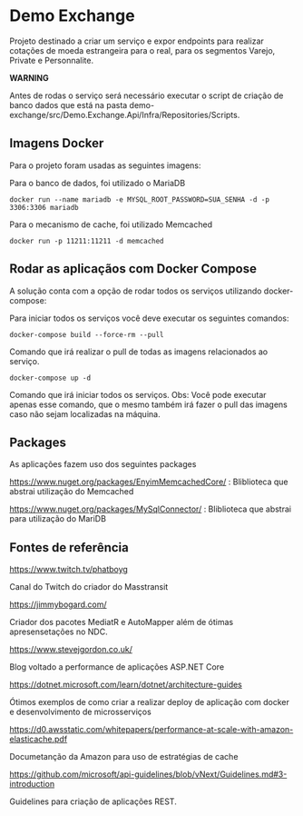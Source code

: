 # Demo Exchange

Projeto destinado a criar um serviço e expor endpoints para realizar cotações de moeda estrangeira para o real, para os segmentos Varejo, Private e Personnalite.

**WARNING**

Antes de rodas o serviço será necessário executar o script de criação de banco dados que está na pasta demo-exchange/src/Demo.Exchange.Api/Infra/Repositories/Scripts.

## Imagens Docker
Para o projeto foram usadas as seguintes imagens:

Para o banco de dados, foi utilizado o MariaDB

`docker run --name mariadb -e MYSQL_ROOT_PASSWORD=SUA_SENHA -d -p 3306:3306 mariadb`

Para o mecanismo de cache, foi utilizado Memcached

`docker run -p 11211:11211 -d memcached`

## Rodar as aplicaçãos com Docker Compose
A solução conta com a opção de rodar todos os serviços utilizando docker-compose:

Para iniciar todos os serviços você deve executar os seguintes comandos: 

`docker-compose build --force-rm --pull`

Comando que irá realizar o pull de todas as imagens relacionados ao serviço.

`docker-compose up -d`

Comando que irá iniciar todos os serviços.
Obs: Você pode executar apenas esse comando, que o mesmo também irá fazer o pull das imagens caso não sejam localizadas na máquina.

## Packages
As aplicações fazem uso dos seguintes packages

https://www.nuget.org/packages/EnyimMemcachedCore/ : Bliblioteca que abstrai utilização do Memcached

https://www.nuget.org/packages/MySqlConnector/ : Bliblioteca que abstrai para utilização do MariDB

## Fontes de referência
https://www.twitch.tv/phatboyg

Canal do Twitch do criador do Masstransit

https://jimmybogard.com/

Criador dos pacotes MediatR e AutoMapper além de ótimas apresensetações no NDC.

https://www.stevejgordon.co.uk/

Blog voltado a performance de aplicações ASP.NET Core

https://dotnet.microsoft.com/learn/dotnet/architecture-guides

Ótimos exemplos de como criar a realizar deploy de aplicação com docker e desenvolvimento de microsserviços

https://d0.awsstatic.com/whitepapers/performance-at-scale-with-amazon-elasticache.pdf

Documetanção da Amazon para uso de estratégias de cache

https://github.com/microsoft/api-guidelines/blob/vNext/Guidelines.md#3-introduction

Guidelines para criação de aplicações REST.